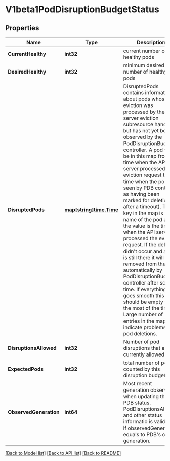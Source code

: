# V1beta1PodDisruptionBudgetStatus

## Properties
Name | Type | Description | Notes
------------ | ------------- | ------------- | -------------
**CurrentHealthy** | **int32** | current number of healthy pods | [default to null]
**DesiredHealthy** | **int32** | minimum desired number of healthy pods | [default to null]
**DisruptedPods** | [**map[string]time.Time**](time.Time.md) | DisruptedPods contains information about pods whose eviction was processed by the API server eviction subresource handler but has not yet been observed by the PodDisruptionBudget controller. A pod will be in this map from the time when the API server processed the eviction request to the time when the pod is seen by PDB controller as having been marked for deletion (or after a timeout). The key in the map is the name of the pod and the value is the time when the API server processed the eviction request. If the deletion didn&#39;t occur and a pod is still there it will be removed from the list automatically by PodDisruptionBudget controller after some time. If everything goes smooth this map should be empty for the most of the time. Large number of entries in the map may indicate problems with pod deletions. | [default to null]
**DisruptionsAllowed** | **int32** | Number of pod disruptions that are currently allowed. | [default to null]
**ExpectedPods** | **int32** | total number of pods counted by this disruption budget | [default to null]
**ObservedGeneration** | **int64** | Most recent generation observed when updating this PDB status. PodDisruptionsAllowed and other status informatio is valid only if observedGeneration equals to PDB&#39;s object generation. | [optional] [default to null]

[[Back to Model list]](../README.md#documentation-for-models) [[Back to API list]](../README.md#documentation-for-api-endpoints) [[Back to README]](../README.md)


